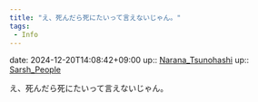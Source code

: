 ```yaml
---
title: "え、死んだら死にたいって言えないじゃん。"
tags:
 - Info
---
```


date: 2024-12-20T14:08:42+09:00
up:: [Narana_Tsunohashi](Bar/Novel/Nacaria/Narana_Tsunohashi.md)
up:: [Sarsh_People](Bar/Novel/Nacaria/Sarsh_People.md)

え、死んだら死にたいって言えないじゃん。